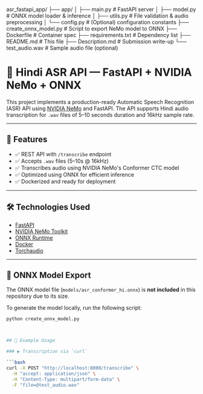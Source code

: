 asr_fastapi_app/
├── app/
│   ├── main.py           # FastAPI server
│   ├── model.py          # ONNX model loader & inference
│   ├── utils.py          # File validation & audio preprocessing
│   └── config.py         # (Optional) configuration constants
├── create_onnx_model.py  # Script to export NeMo model to ONNX
├── Dockerfile            # Container spec
├── requirements.txt      # Dependency list
├── README.md             # This file
├── Description.md        # Submission write-up
└── test_audio.wav        # Sample audio file (optional)


# 🚀 Hindi ASR API — FastAPI + NVIDIA NeMo + ONNX

This project implements a production-ready Automatic Speech Recognition (ASR) API using [NVIDIA NeMo](https://developer.nvidia.com/nvidia-nemo) and FastAPI. The API supports Hindi audio transcription for `.wav` files of 5–10 seconds duration and 16kHz sample rate.

---

## 📌 Features

- ✅ REST API with `/transcribe` endpoint
- ✅ Accepts `.wav` files (5–10s @ 16kHz)
- ✅ Transcribes audio using NVIDIA NeMo's Conformer CTC model
- ✅ Optimized using ONNX for efficient inference
- ✅ Dockerized and ready for deployment

---

## 🛠️ Technologies Used

- [FastAPI](https://fastapi.tiangolo.com/)
- [NVIDIA NeMo Toolkit](https://developer.nvidia.com/nvidia-nemo)
- [ONNX Runtime](https://onnxruntime.ai/)
- [Docker](https://www.docker.com/)
- [Torchaudio](https://pytorch.org/audio/)

---

## 🧠 ONNX Model Export

The ONNX model file (`models/asr_conformer_hi.onnx`) is **not included** in this repository due to its size.

To generate the model locally, run the following script:

```bash
python create_onnx_model.py



## 🧪 Example Usage

### ▶️ Transcription via `curl`

```bash
curl -X POST "http://localhost:8000/transcribe" \
  -H "accept: application/json" \
  -H "Content-Type: multipart/form-data" \
  -F "file=@test_audio.wav"
